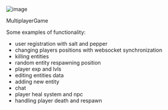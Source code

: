 ![image](https://github.com/WojciechWnukk/multiplayerGame/assets/131540870/debc2e17-db9e-4db7-9935-bc4302e04d6d)



MultiplayerGame

Some examples of functionality:
- user registration with salt and pepper
- changing players positions with websocket synchronization
- killing entities
- random entity respawning position
- player exp and lvls
- editing entities data
- adding new entity
- chat
- player heal system and npc
- handling player death and respawn
